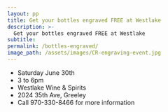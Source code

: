 ```yaml
---
layout: pp
title: Get your bottles engraved FREE at Westlake
description: >-
  Get your bottles engraved FREE at Westlake
subtitle:
permalink: /bottles-engraved/
image_path: /assets/images/CR-engraving-event.jpg
---
```


* Saturday June 30th
* 3 to 6pm
* Westlake Wine & Spirits
* 2024 35th Ave, Greeley
* Call 970-330-8466 for more information